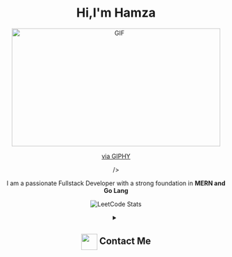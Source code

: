 <h1 align="center">Hi,I'm Hamza</h1>
<div align="center">
 <img alt="GIF"src="https://giphy.com/embed/CJRKhi0sixPav1P6MN/video" width="480" height="271" style="" frameBorder="0" class="giphy-embed" allowFullScreen></iframe><p><a href="https://giphy.com/clips/motivation-goku-warm-up-CJRKhi0sixPav1P6MN">via GIPHY</a></p> />
  <br>

I am a passionate Fullstack Developer with a strong foundation in **MERN and Go Lang**
  <div align="center">

  ![LeetCode Stats](https://leetcode.card.workers.dev/rehman_hamza?theme=auto&font=baloo&extension=null)

  </div>
<details>
  <summary><h2> <img align="center" src="https://github.com/[YourUsername]/[YourUsername]/blob/main/icons/Contact.gif" width="37"/> Contact Me</h2></summary>
  <p>
    <i>You can reach out to me via</i>
    <a href="mailto:[mohdhamzarehman@gmail.com]">
      <img align="center" src="https://github.com/[YourUsername]/[YourUsername]/blob/main/icons/Gmail.gif" width="100"/>
    </a>
  </p>
</details>
</div>
